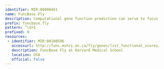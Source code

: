 ```yaml
---
identifier: MIR:00000461
name: FuncBase Fly
description: Computational gene function prediction can serve to focus experimental resources on high-priority experimental tasks. FuncBase is a web resource for viewing quantitative machine learning-based gene function annotations. Quantitative annotations of genes, including fungal and mammalian genes, with Gene Ontology terms are accompanied by a community feedback system. Evidence underlying function annotations is shown. FuncBase provides links to external resources, and may be accessed directly or via links from species-specific databases. This collection references Drosophila data.
prefix: funcbase.fly
pattern: ^\d+$
prefixed: 0
resources:
 - identifier: MIR:00100596
   accessurl: http://func.mshri.on.ca/fly/genes/list_functional_scores/
   description: FuncBase Fly at Harvard Medical School
   location: USA
   official: false
---
```

